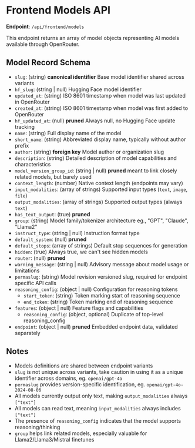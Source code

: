 # Frontend Models API

**Endpoint**: `/api/frontend/models`

This endpoint returns an array of model objects representing AI models available through OpenRouter.

## Model Record Schema

- `slug`: (string) **canonical identifier** Base model identifier shared across variants
- `hf_slug`: (string | null) Hugging Face model identifier
- `updated_at`: (string) ISO 8601 timestamp when model was last updated in OpenRouter
- `created_at`: (string) ISO 8601 timestamp when model was first added to OpenRouter
- `hf_updated_at`: (null) **pruned** Always null, no Hugging Face update tracking
- `name`: (string) Full display name of the model
- `short_name`: (string) Abbreviated display name, typically without author prefix
- `author`: (string) **foreign key** Model author or organization slug
- `description`: (string) Detailed description of model capabilities and characteristics
- `model_version_group_id`: (string | null) **pruned** meant to link closely related models, but barely used
- `context_length`: (number) Native context length (endpoints may vary)
- `input_modalities`: (array of strings) Supported input types (`text`, `image`, `file`)
- `output_modalities`: (array of strings) Supported output types (always `text`)
- `has_text_output`: (true) **pruned**
- `group`: (string) Model family/tokenizer architecture eg., "GPT", "Claude", "Llama2"
- `instruct_type`: (string | null) Instruction format type
- `default_system`: (null) **pruned**
- `default_stops`: (array of strings) Default stop sequences for generation
- `hidden`: (true) Always true, we can't see hidden models
- `router`: (null) **pruned**
- `warning_message`: (string | null) Advisory message about model usage or limitations
- `permaslug`: (string) Model revision versioned slug, required for endpoint specific API calls
- `reasoning_config`: (object | null) Configuration for reasoning tokens
  - `start_token`: (string) Token marking start of reasoning sequence
  - `end_token`: (string) Token marking end of reasoning sequence
- `features`: (object | null) Feature flags and capabilities
  - `reasoning_config`: (object, optional) Duplicate of top-level reasoning_config
- `endpoint`: (object | null) **pruned** Embedded endpoint data, validated separately

## Notes

- Models definitions are shared between endpoint variants
- `slug` is not unique across variants, take caution in using it as a unique identifier across domains, eg. `openai/gpt-4o`
- `permaslug` provides version-specific identification, eg. `openai/gpt-4o-2024-08-06`
- All models currently output only text, making `output_modalities` always `["text"]`
- All models can read text, meaning `input_modalities` always includes `["text"]`
- The presence of `reasoning_config` indicates that the model supports reasoning/thinking
- `group` helps link related models, especially valuable for Llama2/Llama3/Mistral finetunes
